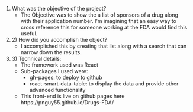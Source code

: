 <ol>
<li> What was the objective of the project?
   <ul>
      <li>
         The Objective was to show the a list of sponsors of a drug along with their application number.  I'm imagining that an easy way to cross reference this for someone working at the FDA would find this useful.
      </li>
   </ul>
</li>
   <li>
2) How did you accomplish the object?
      <ul>
         <li>
            I accomplished this by creating that list along with a search that can narrow down the results.
         </li>
      </ul>
   </li>
   <li>
3) Technical details:
      <ul>
         <li>
           The framework used was React
         </li>
         <li>
         Sub-packages I used were:
            <ul>
               <li>gh-pages: to deploy to github </li>
               <li>react-smart-data-table: to display the data and provide other advanced functionality</li>
            </ul>
         </li>
         <li>
             This front-end is live on github pages here https://pnguy55.github.io/Drugs-FDA/
         </li>
     </ul>
   </li>
 </ol>
